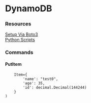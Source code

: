 # DynamoDB 

### Resources
[Setup Via Boto3](https://www.youtube.com/watch?v=G68oSgFotZA)  
[Python Scripts](https://www.youtube.com/watch?v=G68oSgFotZA)  

### Commands
#### PutItem
```response = dynamoTable.put_item(
    Item={
        'name': "test0",
        'age': 35,
        'id': decimal.Decimal(144244)
    }
)
```
